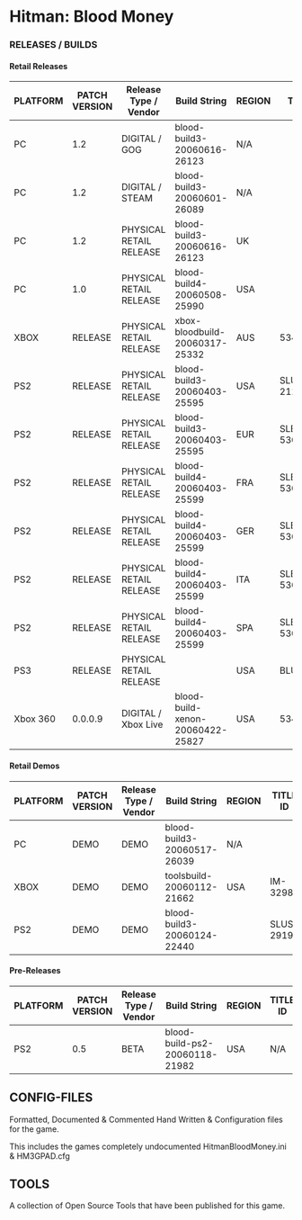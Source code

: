 # Hitman: Blood Money

### RELEASES / BUILDS

#### Retail Releases

| PLATFORM | PATCH VERSION | Release Type / Vendor   | Build String                   | REGION | TITLE ID   |
|----------|---------------|-------------------------|--------------------------------|--------|------------|
| PC       | 1.2           | DIGITAL / GOG           | blood-build3-20060616-26123    | N/A    |            |
| PC       | 1.2           | DIGITAL / STEAM         | blood-build3-20060601-26089    | N/A    |            |
| PC       | 1.2           | PHYSICAL RETAIL RELEASE | blood-build3-20060616-26123    | UK     |            |
| PC       | 1.0           | PHYSICAL RETAIL RELEASE | blood-build4-20060508-25990    | USA    |            |
| XBOX     | RELEASE       | PHYSICAL RETAIL RELEASE | xbox-bloodbuild-20060317-25332 | AUS    | 534300FA   |
| PS2      | RELEASE       | PHYSICAL RETAIL RELEASE | blood-build3-20060403-25595    | USA    | SLUS-21108 |
| PS2      | RELEASE       | PHYSICAL RETAIL RELEASE | blood-build3-20060403-25595    | EUR    | SLES-53028 |
| PS2      | RELEASE       | PHYSICAL RETAIL RELEASE | blood-build4-20060403-25599    | FRA    | SLES-53029 |
| PS2      | RELEASE       | PHYSICAL RETAIL RELEASE | blood-build4-20060403-25599    | GER    | SLES-53030 |
| PS2      | RELEASE       | PHYSICAL RETAIL RELEASE | blood-build4-20060403-25599    | ITA    | SLES-53031 |
| PS2      | RELEASE       | PHYSICAL RETAIL RELEASE | blood-build4-20060403-25599    | SPA    | SLES-53032 |
| PS3      | RELEASE       | PHYSICAL RETAIL RELEASE |                                | USA    | BLUS30942  |
| Xbox 360 | 0.0.0.9       | DIGITAL / Xbox Live     | blood-build-xenon-20060422-25827 | USA    | 534307DB   |

#### Retail Demos

| PLATFORM | PATCH VERSION | Release Type / Vendor   | Build String                   | REGION | TITLE ID   |
|----------|---------------|-------------------------|--------------------------------|--------|------------|
| PC       | DEMO          | DEMO                    | blood-build3-20060517-26039    | N/A    |            |
| XBOX     | DEMO          | DEMO                    | toolsbuild-20060112-21662      | USA    | IM-32983   |
| PS2      | DEMO          | DEMO                    | blood-build3-20060124-22440    |        | SLUS 29191 |

#### Pre-Releases

| PLATFORM | PATCH VERSION | Release Type / Vendor   | Build String                   | REGION | TITLE ID   |
|----------|---------------|-------------------------|--------------------------------|--------|------------|
| PS2      | 0.5           | BETA                    | blood-build-ps2-20060118-21982 | USA    | N/A        |

## CONFIG-FILES
Formatted, Documented & Commented Hand Written & Configuration files for the game.

This includes the games completely undocumented HitmanBloodMoney.ini & HM3GPAD.cfg

## TOOLS
A collection of Open Source Tools that have been published for this game.
